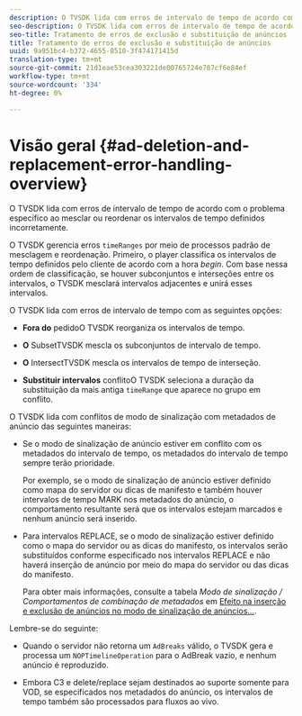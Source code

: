 ```yaml
---
description: O TVSDK lida com erros de intervalo de tempo de acordo com o problema específico ao mesclar ou reordenar os intervalos de tempo definidos incorretamente.
seo-description: O TVSDK lida com erros de intervalo de tempo de acordo com o problema específico ao mesclar ou reordenar os intervalos de tempo definidos incorretamente.
seo-title: Tratamento de erros de exclusão e substituição de anúncios
title: Tratamento de erros de exclusão e substituição de anúncios
uuid: 9a951bc4-b372-4655-8510-3f474171415d
translation-type: tm+mt
source-git-commit: 21d1eae53cea303221de00765724e787cf6e84ef
workflow-type: tm+mt
source-wordcount: '334'
ht-degree: 0%

---
```



# Visão geral {#ad-deletion-and-replacement-error-handling-overview}

O TVSDK lida com erros de intervalo de tempo de acordo com o problema específico ao mesclar ou reordenar os intervalos de tempo definidos incorretamente.

O TVSDK gerencia erros `timeRanges` por meio de processos padrão de mesclagem e reordenação. Primeiro, o player classifica os intervalos de tempo definidos pelo cliente de acordo com a hora *begin*. Com base nessa ordem de classificação, se houver subconjuntos e interseções entre os intervalos, o TVSDK mesclará intervalos adjacentes e unirá esses intervalos.

O TVSDK lida com erros de intervalo de tempo com as seguintes opções:

* **Fora do** pedidoO TVSDK reorganiza os intervalos de tempo.

* **O** SubsetTVSDK mescla os subconjuntos de intervalo de tempo.

* **O** IntersectTVSDK mescla os intervalos de tempo de interseção.

* **Substituir intervalos** conflitoO TVSDK seleciona a duração da substituição da mais antiga  `timeRange` que aparece no grupo em conflito.

O TVSDK lida com conflitos de modo de sinalização com metadados de anúncio das seguintes maneiras:

* Se o modo de sinalização de anúncio estiver em conflito com os metadados do intervalo de tempo, os metadados do intervalo de tempo sempre terão prioridade.

   Por exemplo, se o modo de sinalização de anúncio estiver definido como mapa do servidor ou dicas de manifesto e também houver intervalos de tempo MARK nos metadados do anúncio, o comportamento resultante será que os intervalos estejam marcados e nenhum anúncio será inserido.
* Para intervalos REPLACE, se o modo de sinalização estiver definido como o mapa do servidor ou as dicas do manifesto, os intervalos serão substituídos conforme especificado nos intervalos REPLACE e não haverá inserção de anúncio por meio do mapa do servidor ou das dicas do manifesto.

   Para obter mais informações, consulte a tabela *Modo de sinalização / Comportamentos de combinação de metadados* em [Efeito na inserção e exclusão de anúncios no modo de sinalização de anúncios...](../../../../tvsdk-2.7-for-android/ad-insertion/delete-replace-content-vod/c-psdk-android-2.7-signaling-mode-metadata-combos-android.md#c_psdk_signaling-mode-metadata-combos-android).

Lembre-se do seguinte:

* Quando o servidor não retorna um `AdBreaks` válido, o TVSDK gera e processa um `NOPTimelineOperation` para o AdBreak vazio, e nenhum anúncio é reproduzido.

* Embora C3 e delete/replace sejam destinados ao suporte somente para VOD, se especificados nos metadados do anúncio, os intervalos de tempo também são processados para fluxos ao vivo.


